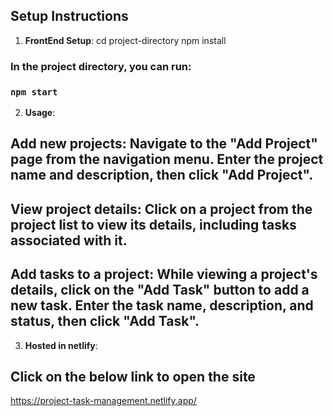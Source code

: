 ## Setup Instructions

1. **FrontEnd Setup**:
   cd project-directory
   npm install

### In the project directory, you can run:

### `npm start`

2. **Usage**:

## Add new projects: Navigate to the "Add Project" page from the navigation menu. Enter the project name and description, then click "Add Project".

## View project details: Click on a project from the project list to view its details, including tasks associated with it.

## Add tasks to a project: While viewing a project's details, click on the "Add Task" button to add a new task. Enter the task name, description, and status, then click "Add Task".

3. **Hosted in netlify**:

## Click on the below link to open the site

https://project-task-management.netlify.app/
